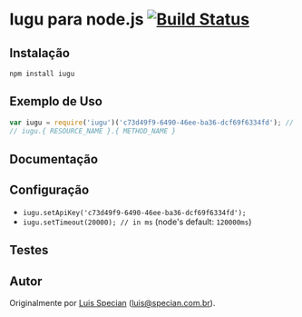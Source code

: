 # Iugu para node.js [![Build Status](https://travis-ci.org/lspecian/iugu-node.png?branch=pos-refactor)](https://travis-ci.org/lspecian/iugu-node)

## Instalação

`npm install iugu`

## Exemplo de Uso
```js
var iugu = require('iugu')('c73d49f9-6490-46ee-ba36-dcf69f6334fd'); // Ache sua chave API no Painel
// iugu.{ RESOURCE_NAME }.{ METHOD_NAME }
```
## Documentação


## Configuração

 * `iugu.setApiKey('c73d49f9-6490-46ee-ba36-dcf69f6334fd');`
 * `iugu.setTimeout(20000); // in ms` (node's default: `120000ms`)

## Testes

## Autor

Originalmente por [Luis Specian](https://github.com/lspecian) (luis@specian.com.br).
